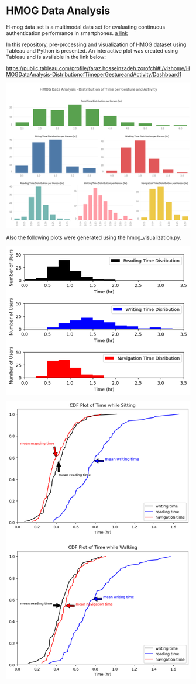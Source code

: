 # HMOG Data Analysis

H-mog data set is a multimodal data set for evaluating continuous authentication performance in smartphones. [a link](http://www.cs.wm.edu/~qyang/hmog.html)

In this repository, pre-processing and visualization of HMOG dataset using Tableau and Python is presented. An interactive plot was created using Tableau and is available in the link below:

https://public.tableau.com/profile/faraz.hosseinzadeh.zorofchi#!/vizhome/HMOGDataAnalysis-DistributionofTimeperGestureandActivity/Dashboard1

 ![alt text](static/Tableau_Plot.png)
 
 Also the following plots were generated using the hmog_visualization.py.
 
 ![alt text](static/all_activities_plot_hist.png)
 
 ![alt text](static/all_activities_plot_cum.png)
 
